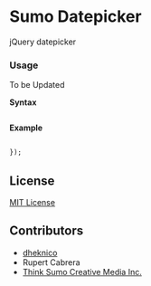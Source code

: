 Sumo Datepicker
=========

jQuery datepicker

### Usage ###

To be Updated

**Syntax**
```

```

**Example**
```html

});
```

## License ##

[MIT License](http://www.opensource.org/licenses/mit-license.php)

## Contributors ##

*	[dheknico](https://github.com/dheknico)
* 	Rupert Cabrera
*	[Think Sumo Creative Media Inc.](http://sumofy.me/)